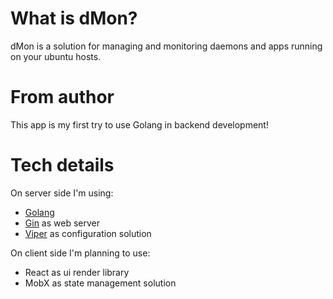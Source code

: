 # What is dMon?
dMon is a solution for managing and monitoring daemons and apps running on your ubuntu hosts.

# From author
This app is my first try to use Golang in backend development!

# Tech details
On server side I'm using:
- [Golang](https://golang.org)
- [Gin](https://github.com/gin-gonic/gin) as web server
- [Viper](https://github.com/spf13/viper) as configuration solution 

On client side I'm planning to use:
- React as ui render library
- MobX as state management solution